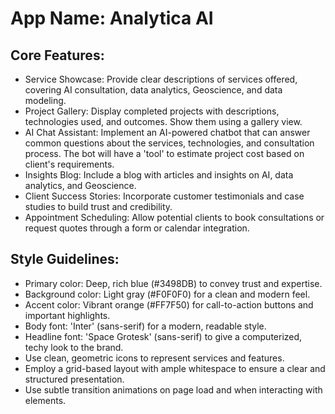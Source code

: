 # **App Name**: Analytica AI

## Core Features:

- Service Showcase: Provide clear descriptions of services offered, covering AI consultation, data analytics, Geoscience, and data modeling.
- Project Gallery: Display completed projects with descriptions, technologies used, and outcomes. Show them using a gallery view.
- AI Chat Assistant: Implement an AI-powered chatbot that can answer common questions about the services, technologies, and consultation process. The bot will have a 'tool' to estimate project cost based on client's requirements.
- Insights Blog: Include a blog with articles and insights on AI, data analytics, and Geoscience.
- Client Success Stories: Incorporate customer testimonials and case studies to build trust and credibility.
- Appointment Scheduling: Allow potential clients to book consultations or request quotes through a form or calendar integration.

## Style Guidelines:

- Primary color: Deep, rich blue (#3498DB) to convey trust and expertise.
- Background color: Light gray (#F0F0F0) for a clean and modern feel.
- Accent color: Vibrant orange (#FF7F50) for call-to-action buttons and important highlights.
- Body font: 'Inter' (sans-serif) for a modern, readable style.
- Headline font: 'Space Grotesk' (sans-serif) to give a computerized, techy look to the brand.
- Use clean, geometric icons to represent services and features.
- Employ a grid-based layout with ample whitespace to ensure a clear and structured presentation.
- Use subtle transition animations on page load and when interacting with elements.